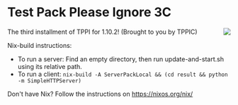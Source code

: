 # Test Pack Please Ignore 3C
<a href="https://travis-ci.org/TPPIC/Test-Factory-Please-Ignore"><img align="right" src="https://travis-ci.org/TPPIC/Test-Factory-Please-Ignore.svg?branch=master"></a>

The third installment of TPPI for 1.10.2! (Brought to you by TPPIC)

Nix-build instructions:
- To run a server: Find an empty directory, then run update-and-start.sh using its relative path.
- To run a client: `nix-build -A ServerPackLocal && (cd result && python -m SimpleHTTPServer)`

Don't have Nix? Follow the instructions on https://nixos.org/nix/
